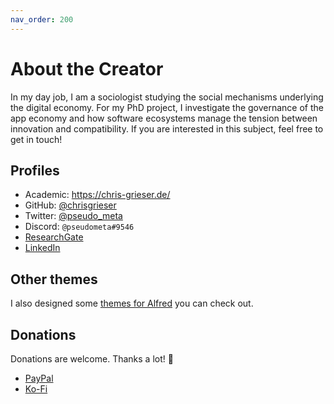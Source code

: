 ```yaml
---
nav_order: 200
---
```


# About the Creator
In my day job, I am a sociologist studying the social mechanisms underlying the digital economy. For my PhD project, I investigate the governance of the app economy and how software ecosystems manage the tension between innovation and compatibility. If you are interested in this subject, feel free to get in touch!

## Profiles
- Academic: <https://chris-grieser.de/>
- GitHub: [@chrisgrieser](https://github.com/chrisgrieser/)
- Twitter: [@pseudo_meta](https://twitter.com/pseudo_meta)
- Discord: `@pseudometa#9546`
- [ResearchGate](https://www.researchgate.net/profile/Christopher-Grieser)
- [LinkedIn](https://www.linkedin.com/in/christopher-grieser-ba693b17a/)

## Other themes
I also designed some [themes for Alfred](https://github.com/chrisgrieser/alfred-themes) you can check out.

## Donations
Donations are welcome. Thanks a lot! 🙏
- [PayPal](https://www.paypal.com/paypalme/ChrisGrieser) 
- [Ko-Fi](https://ko-fi.com/pseudometa)
